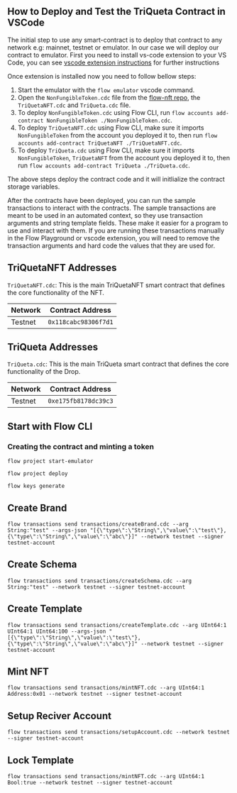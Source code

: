 ## How to Deploy and Test the TriQueta Contract in VSCode

The initial step to use any smart-contract is to deploy that contract to any network e.g: mainnet, testnet or emulator.
In our case we will deploy our contract to emulator.
First you need to install vs-code extension to your VS Code, you can see [vscode extension instructions](https://docs.onflow.org/vscode-extension/) for further instructions

Once extension is installed now you need to follow bellow steps:

1.  Start the emulator with the `flow emulator` vscode command.
2.  Open the `NonFungibleToken.cdc` file from the [flow-nft repo](https://github.com/onflow/flow-nft/blob/master/contracts/NonFungibleToken.cdc), the `TriQuetaNFT.cdc` and `TriQueta.cdc` file.
3.  To deploy `NonFungibleToken.cdc` using Flow CLI, run `flow accounts add-contract NonFungibleToken ./NonFungibleToken.cdc`.
4.  To deploy `TriQuetaNFT.cdc` using Flow CLI, make sure it imports `NonFungibleToken` from
    the account you deployed it to, then run `flow accounts add-contract TriQuetaNFT ./TriQuetaNFT.cdc`.
5.  To deploy `TriQueta.cdc` using Flow CLI, make sure it imports `NonFungibleToken`, `TriQuetaNFT` from
    the account you deployed it to, then run `flow accounts add-contract TriQueta ./TriQueta.cdc`.

The above steps deploy the contract code and it will initlialize the
contract storage variables.

After the contracts have been deployed, you can run the sample transactions
to interact with the contracts. The sample transactions are meant to be used
in an automated context, so they use transaction arguments and string template
fields. These make it easier for a program to use and interact with them.
If you are running these transactions manually in the Flow Playground or
vscode extension, you will need to remove the transaction arguments and
hard code the values that they are used for.

## TriQuetaNFT Addresses

`TriQuetaNFT.cdc`: This is the main TriQuetaNFT smart contract that defines
the core functionality of the NFT.

| Network | Contract Address     |
| ------- | -------------------- |
| Testnet | `0x118cabc98306f7d1` |

## TriQueta Addresses

`TriQueta.cdc`: This is the main TriQueta smart contract that defines
the core functionality of the Drop.

| Network | Contract Address     |
| ------- | -------------------- |
| Testnet | `0xe175fb8178dc39c3` |

## Start with Flow CLI

### Creating the contract and minting a token

`flow project start-emulator`

`flow project deploy`

`flow keys generate`

## Create Brand

`flow transactions send transactions/createBrand.cdc --arg String:"test" --args-json "[{\"type\":\"String\",\"value\":\"test\"},{\"type\":\"String\",\"value\":\"abc\"}]" --network testnet --signer testnet-account`

## Create Schema

`flow transactions send transactions/createSchema.cdc --arg String:"test" --network testnet --signer testnet-account`

## Create Template

`flow transactions send transactions/createTemplate.cdc --arg UInt64:1 UInt64:1 UInt64:100 --args-json "[{\"type\":\"String\",\"value\":\"test\"},{\"type\":\"String\",\"value\":\"abc\"}]" --network testnet --signer testnet-account`

## Mint NFT

`flow transactions send transactions/mintNFT.cdc --arg UInt64:1 Address:0x01 --network testnet --signer testnet-account`

## Setup Reciver Account

`flow transactions send transactions/setupAccount.cdc --network testnet --signer testnet-account`

## Lock Template

`flow transactions send transactions/mintNFT.cdc --arg UInt64:1 Bool:true --network testnet --signer testnet-account`
